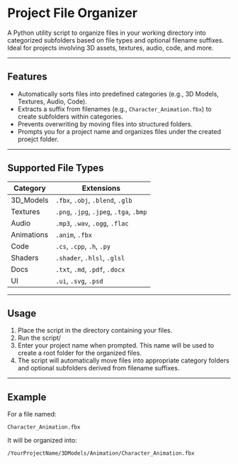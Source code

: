 # Project File Organizer

A Python utility script to organize files in your working directory into categorized subfolders based on file types and optional filename suffixes. Ideal for projects involving 3D assets, textures, audio, code, and more.

---

## Features

- Automatically sorts files into predefined categories (e.g., 3D Models, Textures, Audio, Code).
- Extracts a suffix from filenames (e.g., `Character_Animation.fbx`) to create subfolders within categories.
- Prevents overwriting by moving files into structured folders.
- Prompts you for a project name and organizes files under the created proejct folder.

---

## Supported File Types

| Category     | Extensions                     |
|--------------|--------------------------------|
| 3D_Models    | `.fbx`, `.obj`, `.blend`, `.glb` |
| Textures     | `.png`, `.jpg`, `.jpeg`, `.tga`, `.bmp` |
| Audio        | `.mp3`, `.wav`, `.ogg`, `.flac` |
| Animations   | `.anim`, `.fbx` |
| Code         | `.cs`, `.cpp`, `.h`, `.py` |
| Shaders      | `.shader`, `.hlsl`, `.glsl` |
| Docs         | `.txt`, `.md`, `.pdf`, `.docx` |
| UI           | `.ui`, `.svg`, `.psd` |

---

## Usage

1. Place the script in the directory containing your files.
2. Run the script/
3. Enter your project name when prompted. This name will be used to create a root folder for the organized files.
4. The script will automatically move files into appropriate category folders and optional subfolders derived from filename suffixes.

---

## Example

For a file named:

```
Character_Animation.fbx
```

It will be organized into:

```
/YourProjectName/3DModels/Animation/Character_Animation.fbx
```
